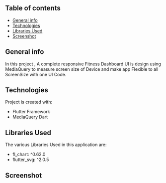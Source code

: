 ## Table of contents
* [General info](#general-info)
* [Technologies](#technologies)
* [Libraries Used](#libraries-used)
* [Screenshot](#screenshot)

## General info
In this project , A complete  responsive Fitness Dashboard UI is design using MediaQuery to measure screen size of Device and make app Flexible to all ScreenSize with one UI Code.
## Technologies
Project is created with:
* Flutter Framework
* MediaQuery
   Dart

## Libraries Used
The various Libraries Used in this application are:
* fl_chart: ^0.62.0
* flutter_svg: ^2.0.5

## Screenshot


